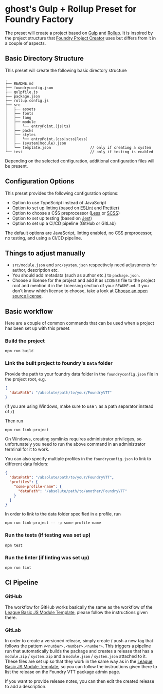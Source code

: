 <!--
SPDX-FileCopyrightText: 2022 Johannes Loher

SPDX-License-Identifier: MIT
-->

# ghost's Gulp + Rollup Preset for Foundry Factory

The preset will create a project based on [Gulp] and [Rollup]. It is inspired
by the project structure that [Foundry Project Creator] uses but differs from it
in a couple of aspects.

## Basic Directory Structure

This preset will create the following basic directory structure

```
.
├── README.md
├── foundryconfig.json
├── gulpfile.js
├── package.json
├── rollup.config.js
├── src
│   ├── assets
│   ├── fonts
│   ├── lang
│   ├── module
│   │   └── entryPoint.(js|ts)
│   ├── packs
│   ├── styles
│   │   └── entryPoint.(css|scss|less)
│   ├── (system|module).json
│   └── template.json                  // only if creating a system
└── test                               // only if testing is enabled
```

Depending on the selected configuration, additional configuration files will be
present.

## Configuration Options

This preset provides the following configuration options:

- Option to use TypeScript instead of JavaScript
- Option to set up linting (based on [ESLint] and [Prettier])
- Option to choose a CSS preprocessor ([Less] or [SCSS])
- Option to set up testing (based on [Jest])
- Option to set up a CI/CD pipeline (GitHub or GitLab)

The default options are JavaScript, linting enabled, no CSS preprocessor, no testing, and using a CI/CD pipeline.

## Things to adjust manually

- `src/module.json` and `src/system.json` respectively need adjustments for author, description etc.
- You should add metadata (such as author etc.) to `package.json`.
- Choose a license for the project and add it as `LICENSE` file to the project root and mention it in the Licensing
  section of your `README.md`. If you don't know which license to choose, take a look at
  [Choose an open source license].

## Basic workflow

Here are a couple of common commands that can be used when a project has been
set up with this preset:

### Build the project

```
npm run build
```

### Link the built project to foundry's `Data` folder

Provide the path to your foundry data folder in the `foundryconfig.json` file in the project root, e.g.

```json
{
  "dataPath": "/absolute/path/to/your/FoundryVTT"
}
```

(if you are using Windows, make sure to use `\` as a path separator instead of `/`)

Then run
```shellscript
npm run link-project
```

On Windows, creating symlinks requires administrator privileges, so
unfortunately you need to run the above command in an administrator terminal for
it to work.

You can also specify multiple profiles in the `foundryconfig.json` to link to
different data folders:

```json
{
  "dataPath": "/absolute/path/to/your/FoundryVTT",
  "profiles": {
    "some-profile-name": {
      "dataPath": "/absolute/path/to/another/FoundryVTT"
    }
  }
}
```

In order to link to the data folder specified in a profile, run

```shellscript
npm run link-project -- -p some-profile-name
```

### Run the tests (if testing was set up)

```
npm test
```

### Run the linter (if linting was set up)

```
npm run lint
```

## CI Pipeline

### GitHub

The workflow for GitHub works basically the same as the workflow of the [League Basic JS Module Template], please follow
the instructions given there.

### GitLab

In order to create a versioned release, simply create / push a new tag that follows the pattern
`v<number>.<number>.<number>`. This triggers a pipeline run that automatically builds the package and creates a release
that has a `module.zip` / `system.zip` and a `module.json` / `system.json` attached to it. These files are set up so
that they work in the same way as in the [League Basic JS Module Template], so you can follow the instructions given
there to list the release on the Foundry VTT package admin page.

If you want to provide release notes, you can then edit the created release to add a description.

[Gulp]: https://gulpjs.com/
[Rollup]: https://rollupjs.org/
[Foundry Project Creator]: https://gitlab.com/foundry-projects/foundry-pc/create-foundry-project
[ESLint]: https://eslint.org/
[Prettier]: https://prettier.io/
[Less]: http://lesscss.org/
[SCSS]: https://sass-lang.com/documentation/syntax#scss
[Jest]: https://jestjs.io/
[Choose an open source license]: https://choosealicense.com/
[League Basic JS Module Template]: https://github.com/League-of-Foundry-Developers/FoundryVTT-Module-Template
